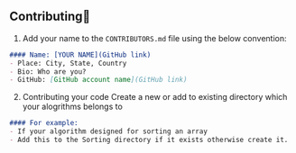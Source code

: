 ## Contributing🌱
1. Add your name to the `CONTRIBUTORS.md` file using the below convention:

```markdown
#### Name: [YOUR NAME](GitHub link)
- Place: City, State, Country
- Bio: Who are you?
- GitHub: [GitHub account name](GitHub link)
```

2. Contributing your code
Create a new or add to existing directory which your alogrithms belongs to

```markdown
#### For example:
- If your algorithm designed for sorting an array
- Add this to the Sorting directory if it exists otherwise create it.
```
